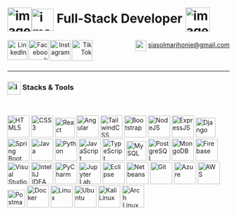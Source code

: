 # <img src="https://github.com/user-attachments/assets/2dd2612e-52c8-4733-aaf5-ba02b0d2797c" alt="image" width="55" align="center" /><img src="https://github.com/user-attachments/assets/bbaccd70-2903-44c4-bee7-4d6b1fb14bab" alt="image" width="50" align="center" /> **Full-Stack Developer** <img src="https://github.com/user-attachments/assets/ef91acaf-f840-47b3-a61e-23ec73050d81" alt="image" width="55" align="center" />
 




<div align="right" justify-content="center">
  <a href="https://www.linkedin.com/in/marjhonie-siasol/" target="_blank"><img src="https://img.icons8.com/color/240/linkedin-circled--v1.png" alt="LinkedIn"width="45" height="45" align="left"/></a>
  <a href="https://www.facebook.com/marjhonie.dev" target="_blank"><img src="https://img.icons8.com/fluency/240/facebook-new.png" alt="Facebook" width="45" height="45" align="left"/></a>
  <a href="https://www.instagram.com/marjhonie.dev/" target="_blank"><img src="https://img.icons8.com/fluency/240/instagram-new.png" alt="Instagram" width="47" height="47" align="left"/></a>
  <a href="https://www.tiktok.com/@marjhonie.dev" target="_blank"><img src="https://img.icons8.com/color/480/tiktok--v1.png" alt="TikTok" width="47" height="47" align="left"/></a>

  <img src="https://img.icons8.com/color/100/gmail-new.png" alt="gmail" width="25" height="25" align="center"/> <span>siasolmarjhonie@gmail.com</span>
</div>

<br>

---

### <img src="https://github.com/user-attachments/assets/cb4b32e8-82fb-4d30-b88f-8639a967772b" alt="image" width="30" align="center" /> Stacks & Tools

<br>

<p align="left">
    <img width="50" height="50" src="https://img.icons8.com/color/100/html-5.png" alt="HTML5">
    <img width="50" height="50" src="https://img.icons8.com/color/100/css3.png" alt="CSS3">
    <img width="45" height="45" src="https://img.icons8.com/color/100/react-native.png" alt="React">
    <img width="50" height="50" src="https://img.icons8.com/color/100/angularjs.png" alt="Angular">
    <img width="50" height="50" src="https://img.icons8.com/color/100/tailwindcss.png" alt="TailwindCSS">
    <img width="50" height="50" src="https://img.icons8.com/color/100/bootstrap.png" alt="Bootstrap">
    <img width="50" height="50" src="https://img.icons8.com/fluency/144/node-js.png" alt="NodeJS">
    <img width="50" height="50" src="https://img.icons8.com/officexs/160/express-js.png" alt="ExpressJS">
    <img width="45" height="45" src="https://img.icons8.com/external-tal-revivo-shadow-tal-revivo/96/external-django-a-high-level-python-web-framework-that-encourages-rapid-development-logo-shadow-tal-revivo.png" alt="Django">
    <img width="50" height="50" src="https://img.icons8.com/color/100/spring-logo.png" alt="Spring Boot">
    <img width="50" height="50" src="https://img.icons8.com/color/100/java-coffee-cup-logo.png" alt="Java">
    <img width="50" height="50" src="https://img.icons8.com/color/100/python.png" alt="Python">
    <img width="50" height="50" src="https://img.icons8.com/color/100/javascript.png" alt="JavaScript">
    <img width="50" height="50" src="https://img.icons8.com/color/100/typescript.png" alt="TypeScript">
    <img width="45" height="45" src="https://img.icons8.com/external-those-icons-flat-those-icons/96/external-MySQL-programming-and-development-those-icons-flat-those-icons.png" alt="MySQL">
    <img width="50" height="50" src="https://img.icons8.com/color/100/postgreesql.png" alt="PostgreSQL"/>
    <img width="50" height="50" src="https://img.icons8.com/external-tal-revivo-shadow-tal-revivo/96/external-mongodb-a-cross-platform-document-oriented-database-program-logo-shadow-tal-revivo.png" alt="MongoDB">
    <img width="50" height="50" src="https://img.icons8.com/color/100/firebase.png" alt="Firebase">
    <img width="50" height="50" src="https://img.icons8.com/color/100/visual-studio-code-2019.png" alt="Visual Studio Code">
    <img width="50" height="50" src="https://img.icons8.com/color/100/intellij-idea.png" alt="IntelliJ IDEA">
    <img width="50" height="50" src="https://img.icons8.com/color/100/pycharm.png" alt="PyCharm">
    <img width="50" height="50" src="https://img.icons8.com/fluency/144/jupyter.png" alt="Jupyter Lab">
    <img width="50" height="50" src="https://img.icons8.com/officexs/80/java-eclipse.png" alt="Eclipse">
    <img width="50" height="50" src="https://img.icons8.com/color/144/apache-netbeans.png" alt="Netbeans"/>
    <img width="50" height="50" src="https://img.icons8.com/color/100/git.png" alt="Git">
    <img width="50" height="50" src="https://img.icons8.com/fluency/144/azure-1.png" alt="Azure"/>
    <img width="50" height="50" src="https://img.icons8.com/nolan/128/amazon-web-services.png" alt="AWS"/>
    <img width="40" height="40" src="https://img.icons8.com/external-tal-revivo-color-tal-revivo/96/external-postman-is-the-only-complete-api-development-environment-logo-color-tal-revivo.png" alt="Postman">
    <img width="50" height="50" src="https://img.icons8.com/color/100/docker.png" alt="Docker">
    <img width="50" height="50" src="https://img.icons8.com/color/96/linux--v1.png" alt="Linux"/>
    <img width="50" height="50" src="https://img.icons8.com/color/100/ubuntu.png" alt="Ubuntu">
    <img width="50" height="50" src="https://img.icons8.com/color/100/kali-linux.png" alt="Kali Linux">
    <img width="50" height="50" src="https://img.icons8.com/color/100/arch-linux.png" alt="Arch Linux">


</p>

